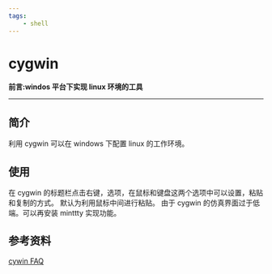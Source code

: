 ```yaml
---
tags:  
    - shell
---
```


# cygwin


**前言:windos 平台下实现 linux 环境的工具**

---

## 简介
利用 cygwin 可以在 windows 下配置 linux 的工作环境。

## 使用
在 cygwin 的标题栏点击右键，选项，在鼠标和键盘这两个选项中可以设置，粘贴和复制的方式。
默认为利用鼠标中间进行粘贴。
由于 cygwin 的仿真界面过于低端。可以再安装 minttty 实现功能。


## 参考资料
[cywin FAQ](https://cygwin.com/faq/faq.html#faq.using.copy-and-paste)
